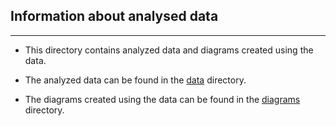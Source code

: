 ## Information about analysed data
---

- This directory contains analyzed data and diagrams created using the data.

- The analyzed data can be found in the [data](../data/) directory.

- The diagrams created using the data can be found in the [diagrams](../diagrams/) directory.